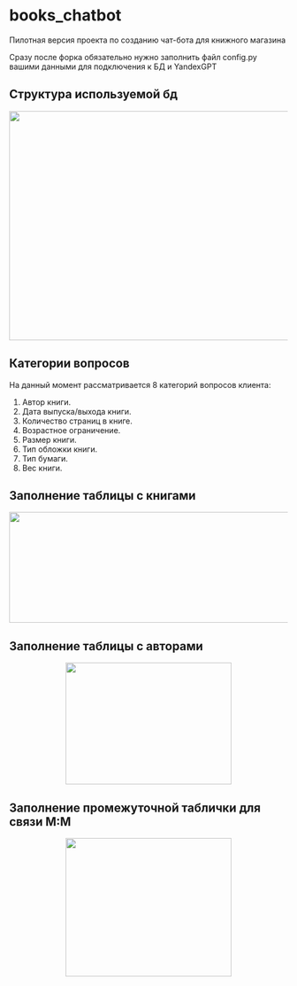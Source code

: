 # books_chatbot
Пилотная версия проекта по созданию чат-бота для книжного магазина

Сразу после форка обязательно нужно заполнить файл config.py вашими данными для подключения к БД и YandexGPT
## Структура используемой бд
<p align="center">
  <img width="775" height="414" src="https://sun9-47.userapi.com/impg/M89EP4sAv5GEYQ97Cx5HXOntCwIajiCH8xoAEA/C2wUKMjz-E4.jpg?size=775x414&quality=96&sign=cc19760c6203098f5927c2d4ce9944a3&type=album">
</p>

## Категории вопросов
На данный момент рассматривается 8 категорий вопросов клиента:
1. Автор книги.
1. Дата выпуска/выхода книги.
1. Количество страниц в книге.
1. Возрастное ограничение.
1. Размер книги.
1. Тип обложки книги.
1. Тип бумаги.
1. Вес книги.

## Заполнение таблицы с книгами
<p align="center">
  <img width="1200" height="200" src="https://sun9-28.userapi.com/impg/phJy85b-RnKtenwA_coPb-f4x5SRCMfAtBvPog/QfNQmorYd64.jpg?size=1280x238&quality=96&sign=7882cc61d641efe7d56fe3790198d1bf&type=album">
</p>

## Заполнение таблицы с авторами
<p align="center">
  <img width="300" height="220" src="https://sun9-59.userapi.com/impg/7WbXZWIVx8lO7k2BNppD5CU9pEg39wO_ReXFtA/qkr9pthYQ1U.jpg?size=355x229&quality=96&sign=2401bc677ad3788de7ba8c272070a9c6&type=album">
</p>

## Заполнение промежуточной таблички для связи М:М
<p align="center">
  <img width="300" height="250" src="https://sun9-37.userapi.com/impg/EEM6hVipFAG_d96QwXaZwk49giNC6PdGVa-kAQ/rA3WLrpFMKU.jpg?size=289x229&quality=96&sign=94e677d9c3b9818cf537135f617a91ce&type=album">
</p>






